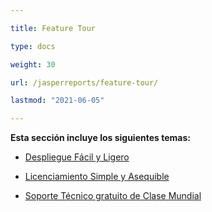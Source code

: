 ```yaml
---

title: Feature Tour

type: docs

weight: 30

url: /jasperreports/feature-tour/

lastmod: "2021-06-05"

---
```




**Esta sección incluye los siguientes temas:**



- [Despliegue Fácil y Ligero](/pdf/jasperreports/easy-and-lightweight-deployment/)

- [Licenciamiento Simple y Asequible](/pdf/jasperreports/simple-and-affordable-licensing/)

- [Soporte Técnico gratuito de Clase Mundial](/pdf/jasperreports/world-class-free-technical-support/)